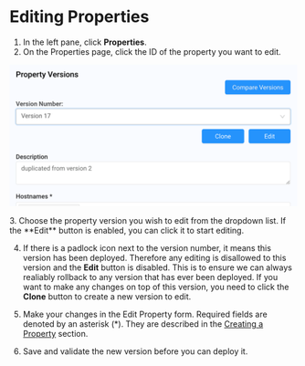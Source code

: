 
# Editing Properties

1. In the left pane, click **Properties**.
2. On the Properties page, click the ID of the property you want to edit.
<p align="center"><img src="/docs/resources/images/Edit Properties.png" alt="Upload Certificate Version" width="700"></p>
3. Choose the property version you wish to edit from the dropdown list. If the **Edit** button is enabled, you can click it to start editing.

4. If there is a padlock icon next to the version number, it means this version has been deployed. Therefore any editing is disallowed to this version and the **Edit** button is disabled. This is to ensure we can always realiably rollback to any version that has ever been deployed. If you want to make any changes on top of this version, you need to click the **Clone** button to create a new version to edit.

5. Make your changes in the Edit Property form. Required fields are denoted by an asterisk (\*). They are described in the [Creating a Property](creating-property.md) section.

6. Save and validate the new version before you can deploy it.
